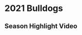 # 2021 Bulldogs

## Season Highlight Video

<YouTube src='https://www.youtube.com/watch?v=rXR_8XMX2og'/>

